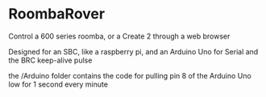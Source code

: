 # RoombaRover
Control a 600 series roomba, or a Create 2 through a web browser

Designed for an SBC, like a raspberry pi, and an Arduino Uno for Serial and the BRC keep-alive pulse

the /Arduino folder contains the code for pulling pin 8 of the Arduino Uno low for 1 second every minute